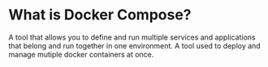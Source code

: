 # What is Docker Compose?
A tool that allows you to define and run multiple services and applications that belong and run together in one environment.
A tool used to deploy and manage mutiple docker containers at once.

